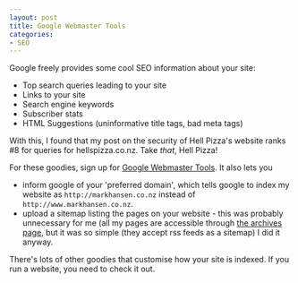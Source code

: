 ```yaml
---
layout: post
title: Google Webmaster Tools
categories:
- SEO
---
```


Google freely provides some cool SEO information about your site:

- Top search queries leading to your site
- Links to your site
- Search engine keywords
- Subscriber stats
- HTML Suggestions (uninformative title tags, bad meta tags)

With this, I found that my post on the security of Hell Pizza's website ranks
#8 for queries for hellspizza.co.nz. Take *that*, Hell Pizza!

For these goodies, sign up for 
[Google Webmaster Tools](https://www.google.com/webmasters/tools/). It also
lets you 

- inform google of your 'preferred domain', which tells google to index my
  website as `http://markhansen.co.nz` instead of
  `http://www.markhansen.co.nz`.
- upload a sitemap listing the pages on your website - this was probably
  unnecessary for me (all my pages are accessible through 
  [the archives page](/archives.html), but it was so simple (they accept rss
  feeds as a sitemap) I did it anyway.

There's lots of other goodies that customise how your site is indexed. If you
run a website, you need to check it out.
